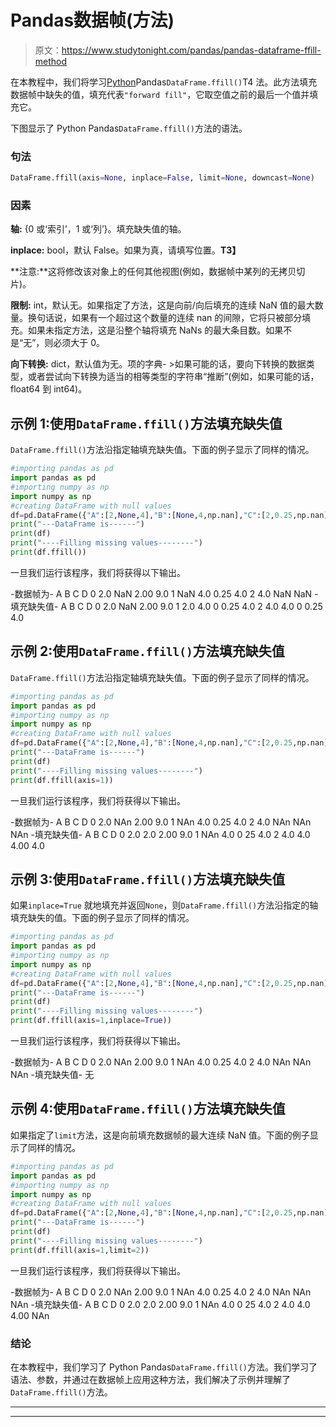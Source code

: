 # Pandas数据帧(方法)

> 原文：<https://www.studytonight.com/pandas/pandas-dataframe-ffill-method>

在本教程中，我们将学习[Python](https://www.studytonight.com/python/getting-started-with-python)Pandas`DataFrame.ffill()`T4 法。此方法填充数据帧中缺失的值，填充代表`"forward fill"`，它取空值之前的最后一个值并填充它。

下图显示了 Python Pandas`DataFrame.ffill()`方法的语法。

### 句法

```py
DataFrame.ffill(axis=None, inplace=False, limit=None, downcast=None)
```

### 因素

**轴:** {0 或‘索引’，1 或‘列’}。填充缺失值的轴。

**inplace:** bool，默认 False。如果为真，请填写位置。**T3】**

**注意:**这将修改该对象上的任何其他视图(例如，数据帧中某列的无拷贝切片)。

**限制:** int，默认无。如果指定了方法，这是向前/向后填充的连续 NaN 值的最大数量。换句话说，如果有一个超过这个数量的连续 nan 的间隙，它将只被部分填充。如果未指定方法，这是沿整个轴将填充 NaNs 的最大条目数。如果不是“无”，则必须大于 0。

**向下转换:** dict，默认值为无。项的字典- >如果可能的话，要向下转换的数据类型，或者尝试向下转换为适当的相等类型的字符串“推断”(例如，如果可能的话，float64 到 int64)。

## 示例 1:使用`DataFrame.ffill()`方法填充缺失值

`DataFrame.ffill()`方法沿指定轴填充缺失值。下面的例子显示了同样的情况。

```py
#importing pandas as pd
import pandas as pd
#importing numpy as np
import numpy as np
#creating DataFrame with null values
df=pd.DataFrame({"A":[2,None,4],"B":[None,4,np.nan],"C":[2,0.25,np.nan],"D":[9,4,None]})
print("---DataFrame is------")
print(df)
print("----Filling missing values--------")
print(df.ffill())
```

一旦我们运行该程序，我们将获得以下输出。

-数据帧为-
A B C D
0 2.0 NaN 2.00 9.0
1 NaN 4.0 0.25 4.0
2 4.0 NaN NaN
-填充缺失值-
A B C D
0 2.0 NaN 2.00 9.0
1 2.0 4.0 0 0.25 4.0
2 4.0 4.0 0 0.25 4.0

## 示例 2:使用`DataFrame.ffill()`方法填充缺失值

`DataFrame.ffill()`方法沿指定轴填充缺失值。下面的例子显示了同样的情况。

```py
#importing pandas as pd
import pandas as pd
#importing numpy as np
import numpy as np
#creating DataFrame with null values
df=pd.DataFrame({"A":[2,None,4],"B":[None,4,np.nan],"C":[2,0.25,np.nan],"D":[9,4,None]})
print("---DataFrame is------")
print(df)
print("----Filling missing values--------")
print(df.ffill(axis=1))
```

一旦我们运行该程序，我们将获得以下输出。

-数据帧为-
A B C D
0 2.0 NAn 2.00 9.0
1 NAn 4.0 0.25 4.0
2 4.0 NAn NAn NAn
-填充缺失值-
A B C D
0 2.0 2.0 2.00 9.0
1 NAn 4.0 0 25 4.0
2 4.0 4.0 4.00 4.0

## 示例 3:使用`DataFrame.ffill()`方法填充缺失值

如果`inplace=True` 就地填充并返回`None`，则`DataFrame.ffill()`方法沿指定的轴填充缺失的值。下面的例子显示了同样的情况。

```py
#importing pandas as pd
import pandas as pd
#importing numpy as np
import numpy as np
#creating DataFrame with null values
df=pd.DataFrame({"A":[2,None,4],"B":[None,4,np.nan],"C":[2,0.25,np.nan],"D":[9,4,None]})
print("---DataFrame is------")
print(df)
print("----Filling missing values--------")
print(df.ffill(axis=1,inplace=True))
```

一旦我们运行该程序，我们将获得以下输出。

-数据帧为-
A B C D
0 2.0 NAn 2.00 9.0
1 NAn 4.0 0.25 4.0
2 4.0 NAn NAn NAn
-填充缺失值-
无

## 示例 4:使用`DataFrame.ffill()`方法填充缺失值

如果指定了`limit`方法，这是向前填充数据帧的最大连续 NaN 值。下面的例子显示了同样的情况。

```py
#importing pandas as pd
import pandas as pd
#importing numpy as np
import numpy as np
#creating DataFrame with null values
df=pd.DataFrame({"A":[2,None,4],"B":[None,4,np.nan],"C":[2,0.25,np.nan],"D":[9,4,None]})
print("---DataFrame is------")
print(df)
print("----Filling missing values--------")
print(df.ffill(axis=1,limit=2))
```

一旦我们运行该程序，我们将获得以下输出。

-数据帧为-
A B C D
0 2.0 NAn 2.00 9.0
1 NAn 4.0 0.25 4.0
2 4.0 NAn NAn NAn
-填充缺失值-
A B C D
0 2.0 2.0 2.00 9.0
1 NAn 4.0 0 25 4.0
2 4.0 4.0 4.00 NAn

### 结论

在本教程中，我们学习了 Python Pandas`DataFrame.ffill()`方法。我们学习了语法、参数，并通过在数据帧上应用这种方法，我们解决了示例并理解了`DataFrame.ffill()`方法。

* * *

* * *